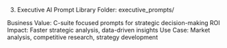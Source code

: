 3. Executive AI Prompt Library
Folder: executive_prompts/

Business Value: C-suite focused prompts for strategic decision-making
ROI Impact: Faster strategic analysis, data-driven insights
Use Case: Market analysis, competitive research, strategy development

